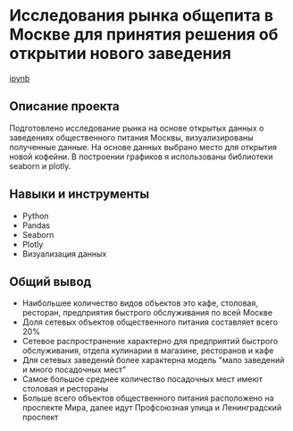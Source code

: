 # Исследования рынка общепита в Москве для принятия решения об открытии нового заведения

[ipynb](https://github.com/MSH77/Portfolio/blob/main/Project%205/%D0%A0%D1%8B%D0%BD%D0%BE%D0%BA%20%D0%B7%D0%B0%D0%B2%D0%B5%D0%B4%D0%B5%D0%BD%D0%B8%D0%B9%20%D0%BE%D0%B1%D1%89%D0%B5%D0%BF%D0%B8%D1%82%D0%B0%20.ipynb)

## Описание проекта

Подготовлено исследование рынка на основе открытых данных о заведениях общественного питания Москвы, визуализированы полученные данные. На основе данных выбрано место для открытия новой кофейни. В построении графиков я использованы библиотеки seaborn и plotly. 

## Навыки и инструменты

- Python
- Pandas
- Seaborn
- Plotly
- Визуализация данных


## Общий вывод

- Наибольшее количество видов объектов это кафе, столовая, ресторан, предприятия быстрого обслуживания по всей Москве
- Доля сетевых объектов общественного питания составляет всего 20%
- Сетевое распространение характерно для предприятий быстрого обслуживания, отдела кулинарии в магазине, ресторанов и кафе
- Для сетевых заведений более характерна модель "мало заведений и много посадочных мест"
- Самое большое среднее количество посадочных мест имеют столовая и рестораны
- Больше всего объектов общественного питания расположено на проспекте Мира, далее идут Профсоюзная улица и Ленинградский проспект
